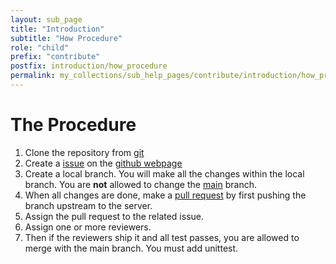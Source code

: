 ```yaml
---
layout: sub_page
title: "Introduction"
subtitle: "How Procedure"
role: "child"
prefix: "contribute"
postfix: introduction/how_procedure
permalink: my_collections/sub_help_pages/contribute/introduction/how_procedure
---
```

# The Procedure
1. Clone the repository from [git](https://github.com/diku-dk/libRAINBOW/tree/main)
2. Create a [issue](https://docs.github.com/en/issues) on the [github webpage](https://github.com/diku-dk/libRAINBOW/issues)
3. Create a local branch. You will make all the changes within the local branch. 
You are **not** allowed to change the [main](https://github.com/diku-dk/libRAINBOW/tree/main) branch.
4. When all changes are done, make a [pull request](https://docs.github.com/en/pull-requests/collaborating-with-pull-requests/proposing-changes-to-your-work-with-pull-requests/about-pull-requests) by first pushing the branch upstream to the server. 
5. Assign the pull request to the related issue. 
6. Assign one or more reviewers.
7. Then if the reviewers ship it and all test passes, you are allowed to merge with the main branch. You must
add unittest.

